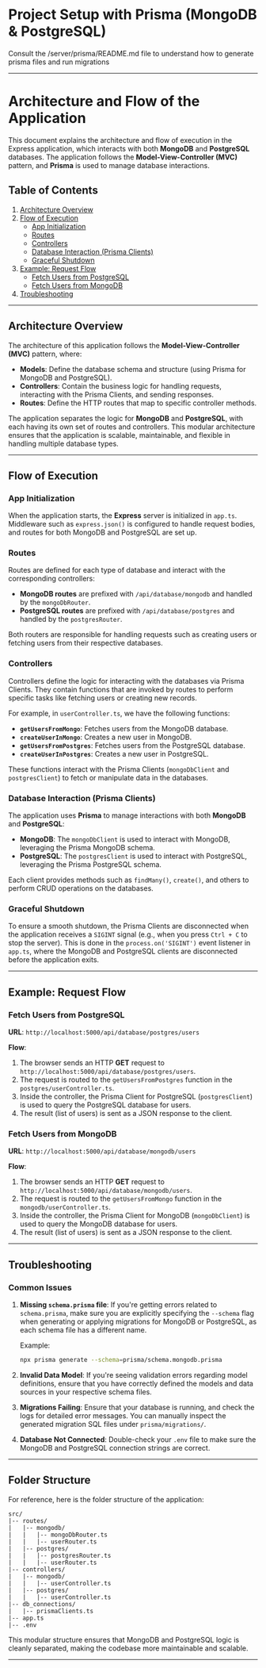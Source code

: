 # Project Setup with Prisma (MongoDB & PostgreSQL)
Consult the /server/prisma/README.md file to understand how to generate prisma files and run migrations

---

# Architecture and Flow of the Application

This document explains the architecture and flow of execution in the Express application, which interacts with both **MongoDB** and **PostgreSQL** databases. The application follows the **Model-View-Controller (MVC)** pattern, and **Prisma** is used to manage database interactions.

## Table of Contents

1. [Architecture Overview](#architecture-overview)
2. [Flow of Execution](#flow-of-execution)
   - [App Initialization](#app-initialization)
   - [Routes](#routes)
   - [Controllers](#controllers)
   - [Database Interaction (Prisma Clients)](#database-interaction-prisma-clients)
   - [Graceful Shutdown](#graceful-shutdown)
3. [Example: Request Flow](#example-request-flow)
   - [Fetch Users from PostgreSQL](#fetch-users-from-postgresql)
   - [Fetch Users from MongoDB](#fetch-users-from-mongodb)
4. [Troubleshooting](#troubleshooting)

---

## Architecture Overview

The architecture of this application follows the **Model-View-Controller (MVC)** pattern, where:

- **Models**: Define the database schema and structure (using Prisma for MongoDB and PostgreSQL).
- **Controllers**: Contain the business logic for handling requests, interacting with the Prisma Clients, and sending responses.
- **Routes**: Define the HTTP routes that map to specific controller methods.

The application separates the logic for **MongoDB** and **PostgreSQL**, with each having its own set of routes and controllers. This modular architecture ensures that the application is scalable, maintainable, and flexible in handling multiple database types.

---

## Flow of Execution

### App Initialization

When the application starts, the **Express** server is initialized in `app.ts`. Middleware such as `express.json()` is configured to handle request bodies, and routes for both MongoDB and PostgreSQL are set up.

### Routes

Routes are defined for each type of database and interact with the corresponding controllers:

- **MongoDB routes** are prefixed with `/api/database/mongodb` and handled by the `mongoDbRouter`.
- **PostgreSQL routes** are prefixed with `/api/database/postgres` and handled by the `postgresRouter`.

Both routers are responsible for handling requests such as creating users or fetching users from their respective databases.

### Controllers

Controllers define the logic for interacting with the databases via Prisma Clients. They contain functions that are invoked by routes to perform specific tasks like fetching users or creating new records.

For example, in `userController.ts`, we have the following functions:

- **`getUsersFromMongo`**: Fetches users from the MongoDB database.
- **`createUserInMongo`**: Creates a new user in MongoDB.
- **`getUsersFromPostgres`**: Fetches users from the PostgreSQL database.
- **`createUserInPostgres`**: Creates a new user in PostgreSQL.

These functions interact with the Prisma Clients (`mongoDbClient` and `postgresClient`) to fetch or manipulate data in the databases.

### Database Interaction (Prisma Clients)

The application uses **Prisma** to manage interactions with both **MongoDB** and **PostgreSQL**:

- **MongoDB**: The `mongoDbClient` is used to interact with MongoDB, leveraging the Prisma MongoDB schema.
- **PostgreSQL**: The `postgresClient` is used to interact with PostgreSQL, leveraging the Prisma PostgreSQL schema.

Each client provides methods such as `findMany()`, `create()`, and others to perform CRUD operations on the databases.

### Graceful Shutdown

To ensure a smooth shutdown, the Prisma Clients are disconnected when the application receives a `SIGINT` signal (e.g., when you press `Ctrl + C` to stop the server). This is done in the `process.on('SIGINT')` event listener in `app.ts`, where the MongoDB and PostgreSQL clients are disconnected before the application exits.

---

## Example: Request Flow

### Fetch Users from PostgreSQL

**URL**: `http://localhost:5000/api/database/postgres/users`

**Flow**:
1. The browser sends an HTTP **GET** request to `http://localhost:5000/api/database/postgres/users`.
2. The request is routed to the `getUsersFromPostgres` function in the `postgres/userController.ts`.
3. Inside the controller, the Prisma Client for PostgreSQL (`postgresClient`) is used to query the PostgreSQL database for users.
4. The result (list of users) is sent as a JSON response to the client.



### Fetch Users from MongoDB

**URL**: `http://localhost:5000/api/database/mongodb/users`

**Flow**:
1. The browser sends an HTTP **GET** request to `http://localhost:5000/api/database/mongodb/users`.
2. The request is routed to the `getUsersFromMongo` function in the `mongodb/userController.ts`.
3. Inside the controller, the Prisma Client for MongoDB (`mongoDbClient`) is used to query the MongoDB database for users.
4. The result (list of users) is sent as a JSON response to the client.


---

## Troubleshooting

### Common Issues

1. **Missing `schema.prisma` file**: If you're getting errors related to `schema.prisma`, make sure you are explicitly specifying the `--schema` flag when generating or applying migrations for MongoDB or PostgreSQL, as each schema file has a different name.
   
   Example:
   ```bash
   npx prisma generate --schema=prisma/schema.mongodb.prisma
   ```

2. **Invalid Data Model**: If you're seeing validation errors regarding model definitions, ensure that you have correctly defined the models and data sources in your respective schema files.

3. **Migrations Failing**: Ensure that your database is running, and check the logs for detailed error messages. You can manually inspect the generated migration SQL files under `prisma/migrations/`.

4. **Database Not Connected**: Double-check your `.env` file to make sure the MongoDB and PostgreSQL connection strings are correct.

---

## Folder Structure

For reference, here is the folder structure of the application:

```
src/
|-- routes/
|   |-- mongodb/
|   |   |-- mongoDbRouter.ts
|   |   |-- userRouter.ts
|   |-- postgres/
|   |   |-- postgresRouter.ts
|   |   |-- userRouter.ts
|-- controllers/
|   |-- mongodb/
|   |   |-- userController.ts
|   |-- postgres/
|   |   |-- userController.ts
|-- db_connections/
|   |-- prismaClients.ts
|-- app.ts
|-- .env
```

This modular structure ensures that MongoDB and PostgreSQL logic is cleanly separated, making the codebase more maintainable and scalable.

--- 


